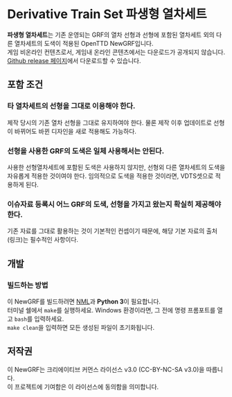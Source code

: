 # Derivative Train Set 파생형 열차세트
**파생형 열차세트**는 기존 운영되는 GRF의 열차 선형과 선형에 포함된 열차세트 외의 다른 열차세트의 도색이 적용된 OpenTTD NewGRF입니다.  
게임 비온라인 컨텐츠로서, 게임내 온라인 콘텐츠에서는 다운로드가 공개되지 않습니다.  
[Github release 페이지](https://github.com/DTS-NewGRF/DTS/releases)에서 다운로드할 수 있습니다.

## 포함 조건
### 타 열차세트의 선형을 그대로 이용해야 한다.
제작 당시의 기존 열차 선형을 그대로 유지하여야 한다. 물론 제작 이후 업데이트로 선형이 바뀌어도 바뀐 디자인을 새로 적용해도 가능하다.
### 선형을 사용한 GRF의 도색은 일체 사용해서는 안된다.
사용한 선형열차세트에 포함된 도색은 사용하지 않지만, 선형외 다른 열차세트의 도색을 자유롭게 적용한 것이여야 한다.
임의적으로 도색을 적용한 것이라면, VDTS셋으로 적용하게 된다.
### 이슈자료 등록시 어느 GRF의 도색, 선형을 가지고 왔는지 확실히 제공해야 한다.
기존 자료를 그대로 활용하는 것이 기본적인 컨셉이기 때문에, 해당 기본 자료의 출처 (링크)는 필수적인 사항이다.

## 개발
### 빌드하는 방법
이 NewGRF를 빌드하려면 [NML](https://github.com/OpenTTD/nml)과 **Python 3**이 필요합니다.  
터미널 쉘에서 ``make``를 실행하세요. Windows 환경이라면, 그 전에 명령 프롬포트를 열고 ``bash``를 입력하세요.  
``make clean``을 입력하면 모든 생성된 파일이 초기화됩니다.

## 저작권
이 NewGRF는 크리에이티브 커먼스 라이선스 v3.0 (CC-BY-NC-SA v3.0)을 따릅니다. <br>
이 프로젝트에 기여함은 이 라이선스에 동의함을 의미합니다.

